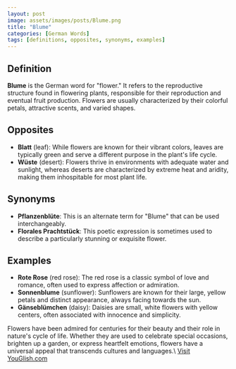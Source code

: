 ```yaml
---
layout: post
image: assets/images/posts/Blume.png
title: "Blume"
categories: [German Words]
tags: [definitions, opposites, synonyms, examples]
---
```


## Definition

**Blume** is the German word for "flower." It refers to the reproductive structure found in flowering plants, responsible for their reproduction and eventual fruit production. Flowers are usually characterized by their colorful petals, attractive scents, and varied shapes.

## Opposites

- **Blatt** (leaf): While flowers are known for their vibrant colors, leaves are typically green and serve a different purpose in the plant's life cycle.
- **Wüste** (desert): Flowers thrive in environments with adequate water and sunlight, whereas deserts are characterized by extreme heat and aridity, making them inhospitable for most plant life.

## Synonyms

- **Pflanzenblüte**: This is an alternate term for "Blume" that can be used interchangeably.
- **Florales Prachtstück**: This poetic expression is sometimes used to describe a particularly stunning or exquisite flower.

## Examples

- **Rote Rose** (red rose): The red rose is a classic symbol of love and romance, often used to express affection or admiration.
- **Sonnenblume** (sunflower): Sunflowers are known for their large, yellow petals and distinct appearance, always facing towards the sun.
- **Gänseblümchen** (daisy): Daisies are small, white flowers with yellow centers, often associated with innocence and simplicity.

Flowers have been admired for centuries for their beauty and their role in nature's cycle of life. Whether they are used to celebrate special occasions, brighten up a garden, or express heartfelt emotions, flowers have a universal appeal that transcends cultures and languages.\ <a id="yg-widget-0" class="youglish-widget" data-query="Blume" data-lang="german" data-components="8412" data-auto-start="0" data-bkg-color="theme_light" data-title="How%20to%20pronounce%20Blume%20in%20German"  rel="nofollow" href="https://youglish.com">Visit YouGlish.com</a><script async src="https://youglish.com/public/emb/widget.js" charset="utf-8"></script>